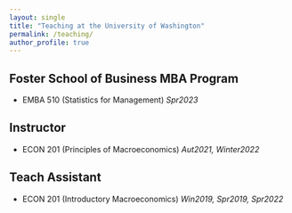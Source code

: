 ```yaml
---
layout: single
title: "Teaching at the University of Washington"
permalink: /teaching/
author_profile: true
---
```

## Foster School of Business MBA Program
* EMBA 510 (Statistics for Management) *Spr2023*

## Instructor  
  * ECON 201 (Principles of Macroeconomics)   *Aut2021, Winter2022*  

## Teach Assistant
  * ECON 201 (Introductory Macroeconomics)   *Win2019, Spr2019, Spr2022* 
  

